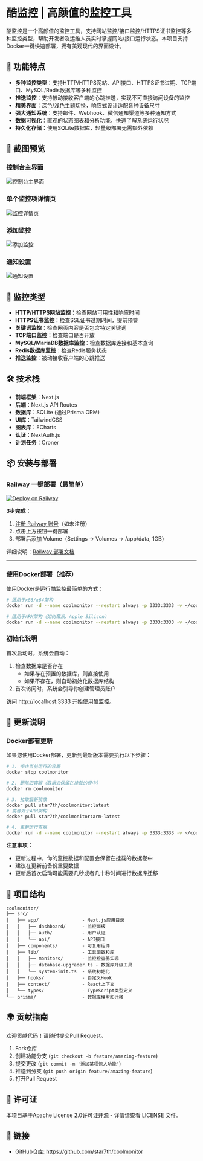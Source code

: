# 酷监控 | 高颜值的监控工具

酷监控是一个高颜值的监控工具，支持网站监控/接口监控/HTTPS证书监控等多种监控类型，帮助开发者及运维人员实时掌握网站/接口运行状态。本项目支持Docker一键快速部署，拥有美观现代的界面设计。


## 🚀 功能特点

* **多种监控类型**：支持HTTP/HTTPS网站、API接口、HTTPS证书过期、TCP端口、MySQL/Redis数据库等多种监控
* **推送监控**：支持被动接收客户端的心跳推送，实现不可直接访问设备的监控
* **精美界面**：深色/浅色主题切换，响应式设计适配各种设备尺寸
* **强大通知系统**：支持邮件、Webhook、微信通知渠道等多种通知方式
* **数据可视化**：直观的状态图表和分析功能，快速了解系统运行状况
* **持久化存储**：使用SQLite数据库，轻量级部署无需额外依赖

## 📸 截图预览

### 控制台主界面
![控制台主界面](./screenshot/dashboard-main.png)

### 单个监控项详情页
![监控详情页](./screenshot/dashboard-one.png)

### 添加监控
![添加监控](./screenshot/add.png)

### 通知设置
![通知设置](./screenshot/notification.png)

## 🔧 监控类型

* **HTTP/HTTPS网站监控**：检查网站可用性和响应时间
* **HTTPS证书监控**：检查SSL证书过期时间，提前预警
* **关键词监控**：检查网页内容是否包含特定关键词
* **TCP端口监控**：检查端口是否开放
* **MySQL/MariaDB数据库监控**：检查数据库连接和基本查询
* **Redis数据库监控**：检查Redis服务状态
* **推送监控**：被动接收客户端的心跳推送

## 🛠️ 技术栈

* **前端框架**：Next.js 
* **后端**：Next.js API Routes
* **数据库**：SQLite (通过Prisma ORM)
* **UI库**：TailwindCSS
* **图表库**：ECharts
* **认证**：NextAuth.js
* **计划任务**：Croner

## 📦 安装与部署

### Railway 一键部署（最简单）

[![Deploy on Railway](https://railway.app/button.svg)](https://railway.app/template/github.com/maydayv/coolmonitor?referralCode=vip)

**3步完成：**
1. [注册 Railway 账号](https://railway.com?referralCode=vip)（如未注册）
2. 点击上方按钮一键部署
3. 部署后添加 Volume（Settings → Volumes → /app/data, 1GB）

详细说明：[Railway 部署文档](./DEPLOY_RAILWAY.md)

---

### 使用Docker部署（推荐）

使用Docker是运行酷监控最简单的方式：

```bash
# 适用于x86/x64架构
docker run -d --name coolmonitor --restart always -p 3333:3333 -v ~/coolmonitor_data:/app/data star7th/coolmonitor:latest

# 适用于ARM架构（如树莓派、Apple Silicon）
docker run -d --name coolmonitor --restart always -p 3333:3333 -v ~/coolmonitor_data:/app/data star7th/coolmonitor:arm-latest
```


### 初始化说明

首次启动时，系统会自动：
1. 检查数据库是否存在
   - 如果存在预置的数据库，则直接使用
   - 如果不存在，则自动初始化数据库结构
2. 首次访问时，系统会引导你创建管理员账户

访问 http://localhost:3333 开始使用酷监控。

## 🔄 更新说明

### Docker部署更新

如果您使用Docker部署，更新到最新版本需要执行以下步骤：

```bash
# 1. 停止当前运行的容器
docker stop coolmonitor

# 2. 删除旧容器（数据会保留在挂载的卷中）
docker rm coolmonitor

# 3. 拉取最新镜像
docker pull star7th/coolmonitor:latest
# 或者对于ARM架构
docker pull star7th/coolmonitor:arm-latest

# 4. 重新运行容器
docker run -d --name coolmonitor --restart always -p 3333:3333 -v ~/coolmonitor_data:/app/data star7th/coolmonitor:latest
```

**注意事项：**
- 更新过程中，你的监控数据和配置会保留在挂载的数据卷中
- 建议在更新前备份重要数据
- 更新后首次启动可能需要几秒或者几十秒时间进行数据库迁移

## 🧩 项目结构

```
coolmonitor/
├── src/
│   ├── app/                - Next.js应用目录
│   │   ├── dashboard/      - 监控面板
│   │   ├── auth/           - 用户认证
│   │   └── api/            - API接口
│   ├── components/         - 可复用组件
│   ├── lib/                - 工具函数和库
│   │   ├── monitors/       - 监控检查器实现
│   │   ├── database-upgrader.ts - 数据库升级工具
│   │   └── system-init.ts  - 系统初始化
│   ├── hooks/              - 自定义Hook
│   ├── context/            - React上下文
│   └── types/              - TypeScript类型定义
└── prisma/                 - 数据库模型和迁移
```

## 🌍 贡献指南

欢迎贡献代码！请随时提交Pull Request。

1. Fork仓库
2. 创建功能分支 (`git checkout -b feature/amazing-feature`)
3. 提交更改 (`git commit -m '添加某项惊人功能'`)
4. 推送到分支 (`git push origin feature/amazing-feature`)
5. 打开Pull Request

## 📄 许可证

本项目基于Apache License 2.0许可证开源 - 详情请查看 LICENSE 文件。

## 🔗 链接

* GitHub仓库: https://github.com/star7th/coolmonitor
